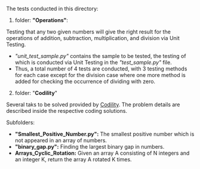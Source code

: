 The tests conducted in this directory:

1) folder: **"Operations"**: 

Testing that any two given numbers will give the right result for the operations of addition, subtraction, multiplication, and division via Unit Testing.
* _"unit_test_sample.py"_ contains the sample to be tested, the testing of which is conducted via Unit Testing in the _"test_sample.py"_ file.
* Thus, a total number of 4 tests are conducted, with 3 testing methods for each case except for the division case where one more method is added for checking the occurrence of dividing with zero.

2) folder: "**Codility**"

Several taks to be solved provided by [Codility](https://app.codility.com/programmers/). The problem details are described inside the respective coding solutions.

Subfolders: 

* **"Smallest_Positive_Number.py":**  The smallest positive number which is not appeared in an array of numbers.
* **"binary_gap.py":** Finding the largest binary gap in numbers.
* **Arrays_Cyclic_Rotation:** Given an array A consisting of N integers and an integer K, return the array A rotated K times.
